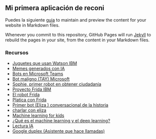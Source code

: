 ## Mi primera aplicación de reconi

Puedes la siguiente [guia](https://centrodecomputoitslp.github.io/que_personaje_shrek_eres/tutorial) to maintain and preview the content for your website in Markdown files.

Whenever you commit to this repository, GitHub Pages will run [Jekyll](https://jekyllrb.com/) to rebuild the pages in your site, from the content in your Markdown files.


### Recursos

- [Juguetes que usan Watson IBM](https://www.wired.com/2015/08/toy-dinosaur-uses-ibms-watson-brain/)
- [Memes generados con IA](https://imgflip.com/ai-meme)
- [Bots en Microsoft Teams](https://www.suricatta.es/blog/los-mejores-bots-de-microsoft-teams-en-2019/)
- [Bot maligno (TAY) Microsoft ](https://www.maxim.com/news/microsoft-ai-chatbot-begs-for-sex-2016-3)
- [Sophie, primer robot en obtener ciudadanía](https://www.infobae.com/america/tecno/2017/10/27/sophia-el-primer-robot-en-obtener-una-ciudadania/)
- [Proyecto Frida IBM](https://developer.ibm.com/es/technologies/artificial-intelligence/projects/frida/)
- [El robot Frida](https://digitallpost.com.mx/destacado/video-frida-un-robot-sabelotodo/)
- [Platica con Frida](https://www.facebook.com/ibm.mexico/videos/1283594165018159)
- [Primer bot (Eliza ) conversacional de la historia]( https://www.xataka.com/historia-tecnologica/asi-era-eliza-el-primer-bot-conversacional-de-la-historia)
- [charlar con eliza](http://deixilabs.com/)
- [Machine learning for kids ](https://machinelearningforkids.co.uk/#!/about)
- [¿Qué es el machine learning y el deep learning?](https://hardzone.es/tutoriales/rendimiento/diferencias-ia-deep-machine-learning/)
- [Lectura IA](https://www.caminosmadrid.es/9938-2)
- [Google duplex (Asistente que hace llamadas)](https://www.youtube.com/watch?v=l9BTMWOupGM)

